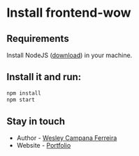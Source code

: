 # Install frontend-wow

## Requirements

Install NodeJS ([download](https://nodejs.org/en/)) in your machine.

## Install it and run:

```sh
npm install
npm start
```
 
## Stay in touch

- Author - [Wesley Campana Ferreira](https://www.linkedin.com/in/wesley-campana-ferreira-081b55152)
- Website - [Portfolio](https://cyber-portfolio.netlify.app/)
 